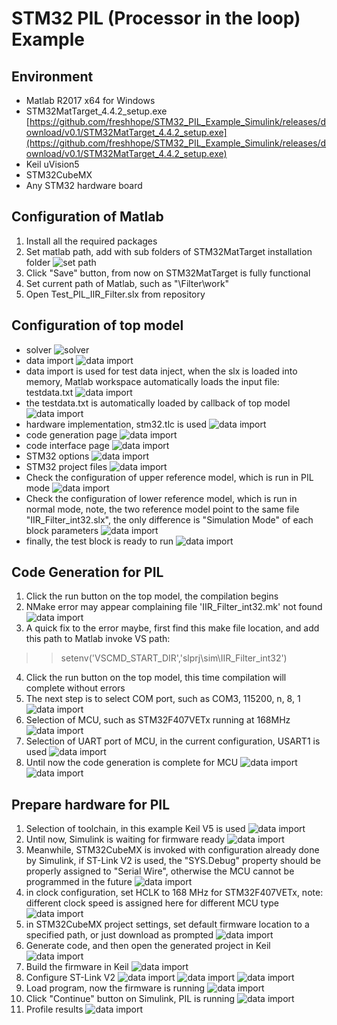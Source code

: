 # STM32 PIL (Processor in the loop) Example
## Environment
* Matlab R2017 x64 for Windows
* STM32MatTarget_4.4.2_setup.exe [https://github.com/freshhope/STM32_PIL_Example_Simulink/releases/download/v0.1/STM32MatTarget_4.4.2_setup.exe](https://github.com/freshhope/STM32_PIL_Example_Simulink/releases/download/v0.1/STM32MatTarget_4.4.2_setup.exe)
* Keil uVision5
* STM32CubeMX
* Any STM32 hardware board

## Configuration of Matlab
1. Install all the required packages
2. Set matlab path, add with sub folders of STM32MatTarget installation folder
![set path](Filter/Images/set_path.png)
3. Click "Save" button, from now on STM32MatTarget is fully functional
4. Set current path of Matlab, such as "\Filter\work"
5. Open Test_PIL_IIR_Filter.slx from repository

## Configuration of top model
* solver
![solver](Filter/Images/solver.png)
* data import
![data import](Filter/Images/data_import.png)
* data import is used for test data inject, when the slx is loaded into memory, Matlab workspace automatically loads the input file: testdata.txt
![data import](Filter/Images/input.png)
* the testdata.txt is automatically loaded by callback of top model
![data import](Filter/Images/preload.png)
* hardware implementation, stm32.tlc is used
![data import](Filter/Images/hw_impl.png)
* code generation page
![data import](Filter/Images/code.png)
* code interface page
![data import](Filter/Images/intf.png)
* STM32 options
![data import](Filter/Images/STM32_options.png)
* STM32 project files
![data import](Filter/Images/proj.png)
* Check the configuration of upper reference model, which is run in PIL mode
![data import](Filter/Images/pil_ref.png)
* Check the configuration of lower reference model, which  is run in normal mode, note, the two reference model point to the same file "IIR_Filter_int32.slx", the only difference is "Simulation Mode" of each block parameters
![data import](Filter/Images/ref_normal.png)
* finally, the test block is ready to run
![data import](Filter/Images/top_model.png)

## Code Generation for PIL
1. Click the run button on the top model, the compilation begins
2. NMake error may appear complaining file 'IIR_Filter_int32.mk' not found
![data import](Filter/Images/nmake_error.png)
3. A quick fix to the error maybe, first find this make file location, and add this path to Matlab invoke VS path:
>> setenv('VSCMD_START_DIR','slprj\sim\IIR_Filter_int32')
4. Click the run button on the top model, this time compilation will complete without errors
5. The next step is to select COM port, such as COM3, 115200, n, 8, 1
![data import](Filter/Images/Cport.png)
6. Selection of MCU, such as STM32F407VETx running at 168MHz
![data import](Filter/Images/mcu_sel.png)
7. Selection of UART port of MCU, in the current configuration, USART1 is used
![data import](Filter/Images/uart.png)
8. Until now the code generation is complete for MCU
![data import](Filter/Images/code_gen.png)
![data import](Filter/Images/pil_files.png)

## Prepare hardware for PIL
1. Selection of toolchain, in this example Keil V5 is used
![data import](Filter/Images/keil.png)
2. Until now, Simulink is waiting for firmware ready
![data import](Filter/Images/wait_firmware.png)
3. Meanwhile, STM32CubeMX is invoked with configuration already done by Simulink, if ST-Link V2 is used, the "SYS.Debug" property should be properly assigned to "Serial Wire", otherwise the MCU cannot be programmed in the future
![data import](Filter/Images/cube_main.png)
4. in clock configuration, set HCLK to 168 MHz for STM32F407VETx, note: different clock speed is assigned here for different MCU type
![data import](Filter/Images/cube_clock.png)
5. in STM32CubeMX project settings, set default firmware location to a specified path, or just download as prompted
![data import](Filter/Images/cube_settings.png)
6. Generate code, and then open the generated project in Keil
![data import](Filter/Images/cube_gen.png)
7. Build the firmware in Keil
![data import](Filter/Images/build_firm.png)
8. Configure ST-Link V2
![data import](Filter/Images/stlink1.png)
![data import](Filter/Images/stlink2.png)
![data import](Filter/Images/stlink3.png)
9. Load program, now the firmware is running
![data import](Filter/Images/load_program.png)
10. Click "Continue" button on Simulink, PIL is running
![data import](Filter/Images/results.png)
11. Profile results
![data import](Filter/Images/profile.png)